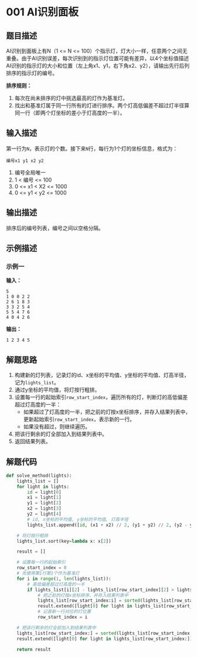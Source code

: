 # 001 AI识别面板

## 题目描述

AI识别到面板上有N（1 <= N <= 100）个指示灯，灯大小一样，任意两个之间无重叠。由于AI识别误差，每次识别到的指示灯位置可能有差异，以4个坐标值描述AI识别的指示灯的大小和位置（左上角x1、y1，右下角x2、y2），请输出先行后列排序的指示灯的编号。

**排序规则：**

1. 每次在尚未排序的灯中挑选最高的灯作为基准灯。
2. 找出和基准灯属于同一行所有的灯进行排序。两个灯高低偏差不超过灯半径算同一行（即两个灯坐标的差小于灯高度的一半）。

## 输入描述

第一行为`N`，表示灯的个数。接下来`N`行，每行为1个灯的坐标信息，格式为：
```
编号x1 y1 x2 y2
```
1. 编号全局唯一
2. 1 < 编号 <= 100
3. 0 <= x1 < X2 <= 1000
4. 0 <= y1 < y2 <= 1000

## 输出描述

排序后的编号列表，编号之间以空格分隔。

## 示例描述

### 示例一

**输入：**

```text
5
1 0 0 2 2
2 6 1 8 3
3 3 2 5 4
5 5 4 7 6
4 0 4 2 6
```

**输出：**

```text
1 2 3 4 5
```

## 解题思路

1. 构建新的灯列表，记录灯的id、x坐标的平均值、y坐标的平均值、灯高半径，记为`lights_list`。
2. 通过y坐标的平均值，将灯按行粗排。
3. 设置每一行的起始索引`row_start_index`，遍历所有的灯，判断灯的高低偏差超过灯高度的一半：
    - 如果超过了灯高度的一半，把之前的灯按x坐标排序，并存入结果列表中，更新起始索引`row_start_index`，表示新的一行。
    - 如果没有超过，则继续遍历。
4. 把该行剩余的灯全部加入到结果列表中。
5. 返回结果列表。

## 解题代码

```python
def solve_method(lights):
    lights_list = []
    for light in lights:
        id = light[0]
        x1 = light[1]
        y1 = light[2]
        x2 = light[3]
        y2 = light[4]
        # id, x坐标的平均值, y坐标的平均值, 灯高半径
        lights_list.append([id, (x1 + x2) // 2, (y1 + y2) // 2, (y2 - y1) // 2])

    # 将灯按行粗排
    lights_list.sort(key=lambda x: x[2])

    result = []

    # 设置每一行的起始索引
    row_start_index = 0
    # 先使用第1行第1个作为基准灯
    for i in range(1, len(lights_list)):
        # 高低偏差超过灯高度的一半
        if lights_list[i][2] - lights_list[row_start_index][2] > lights_list[row_start_index][3]:
            # 把之前的灯按x坐标排序，并存入结果列表中
            lights_list[row_start_index:i] = sorted(lights_list[row_start_index:i], key=lambda x: x[1])
            result.extend([light[0] for light in lights_list[row_start_index:i]])
            # 记录新一行对应的灯位置
            row_start_index = i

    # 把该行剩余的灯全部加入到结果列表中
    lights_list[row_start_index:] = sorted(lights_list[row_start_index:], key=lambda x: x[1])
    result.extend([light[0] for light in lights_list[row_start_index:]])

    return result
```

